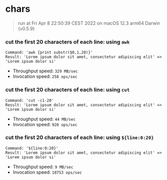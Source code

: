 # chars
 
> run at Fri Apr  8 22:50:39 CEST 2022 on macOS 12.3 arm64 Darwin (v0.5.9)
 
### cut the first 20 characters of each line: using `awk`
```
Command: 'awk {print substr($0,1,20)}'
Result: 'Lorem ipsum dolor sit amet, consectetur adipiscing elit' => 'Lorem ipsum dolor si'
```
* Throughput speed: `329 MB/sec`
* Invocation speed: `258 ops/sec`

### cut the first 20 characters of each line: using `cut`
```
Command: 'cut -c1-20'
Result: 'Lorem ipsum dolor sit amet, consectetur adipiscing elit' => 'Lorem ipsum dolor si'
```
* Throughput speed: `44 MB/sec`
* Invocation speed: `920 ops/sec`

### cut the first 20 characters of each line: using `${line:0:20}`
```
Command: '${line:0:20}'
Result: 'Lorem ipsum dolor sit amet, consectetur adipiscing elit' => 'Lorem ipsum dolor si'
```
* Throughput speed: `9 MB/sec`
* Invocation speed: `10753 ops/sec`

